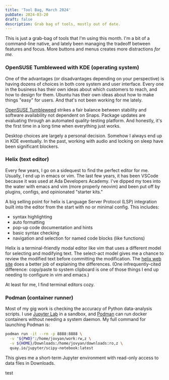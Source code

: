 ```yaml
---
title: 'Tool Bag, March 2024'
pubDate: 2024-03-20
draft: false
description: Grab bag of tools, mostly out of date.
---
```


This is just a grab-bag of tools that I'm using this month. I'm a bit of a command-line native, and lately been managing the tradeoff between features and focus. More buttons and menus creates more distractions *for me.* 

### OpenSUSE Tumbleweed with KDE (operating system)

One of the advantages (or disadvantages depending on your perspective) is having dozens of choices in both core system and user interface. Every one in the business has their own ideas about which customers to reach, and how to design for them. Ubuntu has their own ideas about how to make things "easy" for users. And that's not been working for me lately.

[OpenSUSE Tumbleweed](https://get.opensuse.org/tumbleweed/) strikes a fair balance between stability and software availability not dependent on Snaps. Package updates are evaluating through an automated quality-testing platform. And honestly, it's the first time in a long time when everything just works.

Desktop choices are largely a personal decision. Somehow I always end up in KDE eventually. In the past, working with audio and locking on sleep have been significant blockers. 

### Helix (text editor)

Every few years, I go on a sidequest to find the perfect editor for me. Usually, I end up in emacs or vim. The last few years, it has been VSCode because it was used at Ada Developers Academy. I've dipped my toes into the water with emacs and vim (more properly neovim) and been put off by plugins, configs, and opinionated "starter kits."

A big selling point for helix is Language Server Protocol (LSP) integration built into the editor from the start with no or minimal config. This includes:

* syntax highlighting
* auto formatting
* pop-up code documentation and hints
* basic syntax checking
* navigation and selection for named code blocks (like functions)

Helix is a terminal-friendly modal editor like vim that uses a different model for selecting and modifying text. The select-act model gives me a chance to review the modified text before committing the modification. The [helix web site](https://helix-editor.com) does a better job of explaining the differences. (One infrequently-cited difference: copy/paste to system clipboard is one of those things I end up needing to configure in vim and emacs.)

At least for me, I find terminal editors cozy.

### Podman (container runner)

Most of my gig work is checking the accuracy of Python data-analysis scripts. I use [Jupyter Lab](https://jupyter.org) in a sandbox, and [Podman](https://podman.io) can run docker containers without needing a system daemon. My full command for launching Podman is:

```bash
podman run -it --rm -p 8888:8888 \
  -v "${PWD}":/home/jovyan/work:rw,z \
  -v ${HOME}/Downloads:/home/jovyan/downloads:ro,z \
  quay.io/jupyter/scipy-notebook:latest
```

This gives me a short-term Jupyter environment with read-only access to data files in Downloads. 

test
